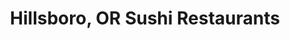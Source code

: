 ---
layout: city
title: Hillsboro, OR Sushi Restaurants
permalink: /oregon/hillsboro/
stateAbbr: OR
stateName: Oregon
cityName: Hillsboro
---